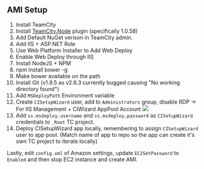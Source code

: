 ## AMI Setup
1. Install TeamCity
2. Install [TeamCity.Node](https://github.com/jonnyzzz/TeamCity.Node) plugin (specifically 1.0.58)
3. Add Default NuGet verison in TeamCity admin.
4. Add IIS + ASP.NET Role
5. Use Web Platform Installer to Add Web Deploy
6. Enable Web Deploy through IIS
7. Install NodeJS + NPM
8. npm install bower -g 
9. Make bower available on the path
10. Install Git (v1.9.5 as v2.6.3 currently bugged causing "No working directory found")
11. Add `MSDeployPath` Environment variable
12. Create `CISetupWizard` user, add to `Administrators` group, disable RDP -> For IIS Management + CIWizard AppPool Account
![](https://github.com/Layoric/TeamCityClient/raw/master/images/iis-manage.png)
14. Add `ss.msdeploy.username` and `ss.msdeploy.password` as `CISetupWizard` credentials to `_Root` TC project.
15. Deploy CISetupWizard app locally, remembering to assign `CISetupWizard` user to app pool. (Match name of app to repo so the app can create it's own TC project to iterate locally)

Lastly, edit `config.xml` of Amazon settings, update `EC2SetPassword` to `Enabled` and then stop EC2 instance and create AMI.